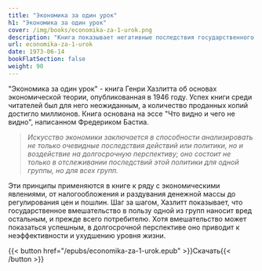 ```yaml
---
title: "Экономика за один урок"
h1: "Экономика за один урок"
cover: /img/books/economika-za-1-urok.png
description: "Книга показывает негативные последствия государственного вмешательства, особенно в долгосрочной перспективе."
url: economika-za-1-urok
date: 1973-06-14
bookFlatSection: false
weight: 90
---
```


"Экономика за один урок" - книга Генри Хазлитта об основах экономической теории, опубликованная в 1946 году. Успех книги среди читателей был для него неожиданным, а количество проданных копий достигло миллионов. Книга основана на эссе "Что видно и чего не видно", написанном Фредериком Бастиа.

> _Искусство экономики заключается в способности анализировать не только очевидные последствия действий или политики, но и воздействие на долгосрочную перспективу; оно состоит не только в отслеживании последствий этой политики для одной группы, но для всех групп._

Эти принципы применяются в книге к ряду с экономическими явлениями, от налогообложения и раздувания денежной массы до регулирования цен и пошлин. Шаг за шагом, Хазлитт показывает, что государственное вмешательство в пользу одной из групп наносит вред остальным, и прежде всего потребителю. Хотя вмешательство может показаться успешным, в долгосрочной перспективе оно приводит к неэффективности и ухудшению уровня жизни.

{{< button href="/epubs/economika-za-1-urok.epub" >}}Скачать{{< /button >}}
